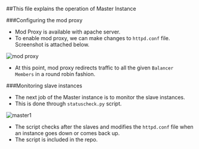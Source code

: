 ##This file explains the operation of Master Instance

###Configuring the mod proxy

* Mod Proxy is available with apache server. 
* To enable mod proxy, we can make changes to `httpd.conf` file. Screenshot is attached below.  

![mod proxy](https://cloud.githubusercontent.com/assets/9297464/7338248/1e174134-ec14-11e4-9853-95b28b66a6de.png)

* At this point, mod proxy redirects traffic to all the given `Balancer Members` in a round robin fashion.

###Monitoring slave instances

* The next job of the Master instance is to monitor the slave instances.
* This is done through `statuscheck.py` script. 

![master1](https://cloud.githubusercontent.com/assets/9297464/7338285/330b10f6-ec15-11e4-99a7-b3e535708332.png)

* The script checks after the slaves and modifies the `httpd.conf` file when an instance goes down or comes back up. 
* The script is included in the repo.


